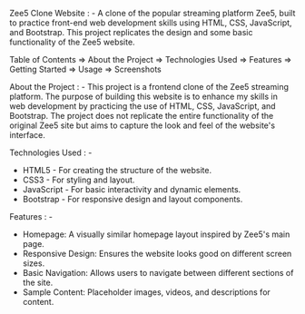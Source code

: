 Zee5 Clone Website : -
A clone of the popular streaming platform Zee5, built to practice front-end web 
development skills using HTML, CSS, JavaScript, and Bootstrap. This project 
replicates the design and some basic functionality of the Zee5 website.

Table of Contents
 => About the Project
 => Technologies Used
 => Features
 => Getting Started
 => Usage
 => Screenshots

About the Project : - This project is a frontend clone of the Zee5 streaming platform. The purpose of building this website is to enhance my skills in web      development by practicing the use of HTML, CSS, JavaScript, and Bootstrap. The project does not replicate the entire functionality of the original Zee5 site but aims to capture the look and feel of the website's interface.

Technologies Used : -
  * HTML5 - For creating the structure of the website.
  * CSS3 - For styling and layout.
  * JavaScript - For basic interactivity and dynamic elements.
  * Bootstrap - For responsive design and layout components.

Features : -
  * Homepage: A visually similar homepage layout inspired by Zee5's main page.
  * Responsive Design: Ensures the website looks good on different screen sizes.
  * Basic Navigation: Allows users to navigate between different sections of the 
    site.
  * Sample Content: Placeholder images, videos, and descriptions for content.


